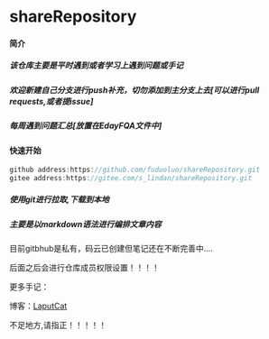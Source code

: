 # shareRepository
#### 简介

##### 该仓库主要是平时遇到或者学习上遇到问题或手记

##### 欢迎新建自己分支进行push补充，切勿添加到主分支上去[可以进行pull requests,或者提issue] 

##### 每周遇到问题汇总[放置在EdayFQA文件中]

#### 快速开始

```js
github address:https://github.com/fuduoluo/shareRepository.git
gitee address:https://gitee.com/s_lindan/shareRepository.git 
```

##### 使用git进行拉取,下载到本地

##### 主要是以markdown语法进行编排文章内容

目前gitbhub是私有，码云已创建但笔记还在不断完善中....

后面之后会进行仓库成员权限设置！！！！

更多手记：

博客：[LaputCat](https://www.phpcoder.club/)

不足地方,请指正！！！！！

